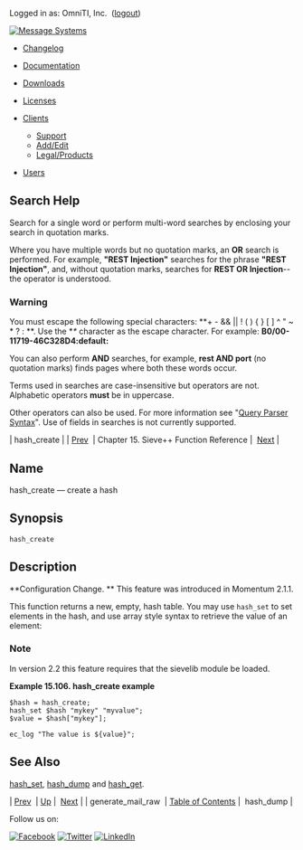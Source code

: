Logged in as: OmniTI, Inc.  ([logout](https://support.messagesystems.com/logout.php))

[![Message Systems](https://support.messagesystems.com/images/ms-white205.png)](https://support.messagesystems.com/start.php) 

*   [Changelog](https://support.messagesystems.com/start.php?show=changelog)
*   [Documentation](https://support.messagesystems.com/docs/)
*   [Downloads](https://support.messagesystems.com/start.php)

*   [Licenses](https://support.messagesystems.com/license_summary.php)
*   <a href="">Clients</a>
    *   [Support](https://support.messagesystems.com/cs.php)
    *   [Add/Edit](https://support.messagesystems.com/edit_client.php)
    *   [Legal/Products](https://support.messagesystems.com/edit_products.php)
*   [Users](https://support.messagesystems.com/edit_customer.php)

## Search Help

Search for a single word or perform multi-word searches by enclosing your search in quotation marks.

Where you have multiple words but no quotation marks, an **OR** search is performed. For example, **"REST Injection"** searches for the phrase **"REST Injection"**, and, without quotation marks, searches for **REST OR Injection**--the operator is understood.

### Warning

You must escape the following special characters: **+ - && || ! ( ) { } [ ] ^ " ~ * ? : \**. Use the **\** character as the escape character. For example: **B0/00-11719-46C328D4\:default\:**

You can also perform **AND** searches, for example, **rest AND port** (no quotation marks) finds pages where both these words occur.

Terms used in searches are case-insensitive but operators are not. Alphabetic operators **must** be in uppercase.

Other operators can also be used. For more information see "[Query Parser Syntax](https://lucene.apache.org/core/old_versioned_docs/versions/3_0_0/queryparsersyntax.html)". Use of fields in searches is not currently supported.

| hash_create |
| [Prev](sieve.ref.generate_mail_raw.php)  | Chapter 15. Sieve++ Function Reference |  [Next](sieve.ref.hash_dump.php) |

<a name="sieve.ref.hash_create"></a>
## Name

hash_create — create a hash

## Synopsis

`hash_create`

<a name="idp15607648"></a>
## Description

**Configuration Change. ** This feature was introduced in Momentum 2.1.1.

This function returns a new, empty, hash table. You may use `hash_set` to set elements in the hash, and use array style syntax to retrieve the value of an element:

### Note

In version 2.2 this feature requires that the sievelib module be loaded.

<a name="example.hash_create"></a>

**Example 15.106. hash_create example**

```
$hash = hash_create;
hash_set $hash "mykey" "myvalue";
$value = $hash["mykey"];

ec_log "The value is ${value}";
```

<a name="idp15616736"></a>
## See Also

[hash_set](sieve.ref.hash_set.php "hash_set"), [hash_dump](sieve.ref.hash_dump.php "hash_dump") and [hash_get](sieve.ref.hash_get.php "hash_get").

| [Prev](sieve.ref.generate_mail_raw.php)  | [Up](sieve.ref.php) |  [Next](sieve.ref.hash_dump.php) |
| generate_mail_raw  | [Table of Contents](index.php) |  hash_dump |

Follow us on:

[![Facebook](https://support.messagesystems.com/images/icon-facebook.png)](http://www.facebook.com/messagesystems) [![Twitter](https://support.messagesystems.com/images/icon-twitter.png)](http://twitter.com/#!/MessageSystems) [![LinkedIn](https://support.messagesystems.com/images/icon-linkedin.png)](http://www.linkedin.com/company/message-systems)
